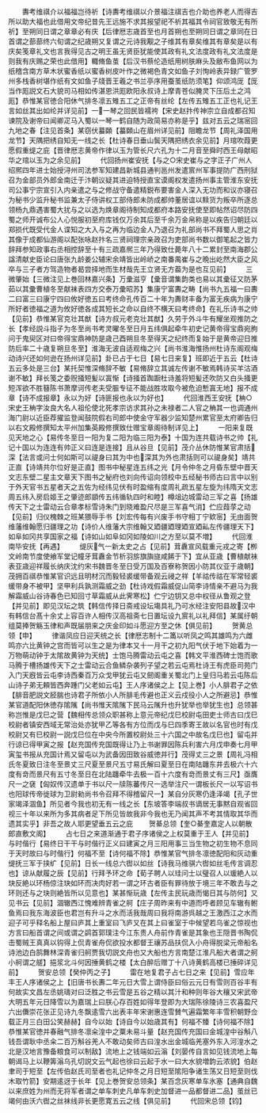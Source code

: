 <!-- { "loadSidebar": true } -->
　　夀考维祺介以福福岂待祈【诗夀考维祺以介景福注祺吉也介助也养老人而得吉所以助大福也此借用文帝纪昔先王远施不求其报望祀不祈其福其令祠官致敬无有所祈】至朔同日谓之章章必有庆【后律厯志歳首至也月首朔也至朔同日谓之章同在日首谓之蔀蔀终六旬谓之纪歳朔又复谓之元诗我觏之子维其有章矣维其有章矣是以有庆矣笺章礼文也言我得见古之明王虽无贤臣犹能使其政有礼文法度政有礼文法度是则我有庆赐之荣也此借用】輙脩鱼茧【后汉书蔡伦造纸用树肤麻头及敝布鱼网以为纸稽含南方草木状蜜香纸以蜜香树皮叶作之微褐色青文如鱼子刘恂岭表异録广管罗州多栈香树堪作纸有文如鱼子牋晋王羲之书兰亭序用蚕茧纸防须笔】仰颂鸿厐【厐当作厖説文石大貌司马相如传湛恩洪厖欧阳永叔诗上摩青苍似腌灵下压后土之鸿厖】恭惟某官徳合阳休气排冬凛五雉五工之正帝有丝纶【左传五雉五工正也礼记王言如丝其出如纶并详见前】一一琴之回民皆襦袴【宋史赵抃传神宗立自成都召知谏院及谢帝曰闻卿疋马入蜀以一琴一鹤自随为政简易亦称是乎】兹对五云之瑞宻回九地之春【注见首条】某窃伏蟇頥【蟇頥山在眉州详见前】阻瞻龙节【周礼泽国用龙节】天隅把绣自知无一线之长【杜诗春日垂山鬓天隅把绣衣余见前】月琯吹葭更愿假重缇之庇【晋律厯志黄帝作律以玉为管长尺六孔为十二月音至舜时西王母献昭华之琯以玉为之余见前】
　　代回扬州崔安抚【与之○宋史崔与之字正子广州人绍熈四年进士始授浔州司法参军知建昌新城县通判邕州发遣賔州军事提防广西刑狱召为金部员外郎金南迁于汴朝议疑其进迫特授直宝谟阁权发遣扬州事主管淮东安抚司公事宁宗宣引入内亲遣之与之修战守备遣精鋭布要害金人深入无功而和议亦寝召为秘书少监升秘书监兼太子侍讲权工部侍郎未防成都帅董居谊以黩货为叛卒所逐总领杨九鼎遇害蜀大扰与之以选为焕章阁待制知成都府本路安抚使至即帖然诏尽防四蜀之师开诚布公人心悦服初至府库钱仅万余其后至千余万金帛称是以疾告归朝廷以郑损代既受代金人谍知之大入与之再为临边金人乃退召为礼部尚书不拜蜀人思之肖其像于成都仙游阁以配张咏赵抃名三贤祠理宗亲政召为吏部尚书数以御笔起之皆力辞拜参知政事右丞相控辞至十有三疏嘉熈三年乃得致仕薨年八十二累封至南海郡公諡清献史臣论曰唐张九龄姜公辅宋余靖皆出岭峤之南番禺崔与之晩出屹然大臣之风卒与三子者方驾造物者曷尝择地而生材哉先王立贤无方葢为是也互见前】
　　三微肇始【三微注见上巻回林嘉兴条】万彚滋亨【彚音谓集韵类也易以其彚征又防茅茹以其彚曹植冬至献袜表四方交泰万彚昭苏】集康宁富夀之畴【尚书九五福一曰夀二曰富三曰康宁四曰攸好徳五曰考终命孔传百二十年为夀财丰备为富无疾病为康宁所好者徳福之道为攸好徳各成其短长之命以自终不横天曰考终命】在礼乐诗书之帅【见前】恭惟某官克壮其猷【诗方叔元老克壮其猷】久劳于外斗牛有耀坐观推防之长【孝经説斗指子为冬至尚书考灵曜冬至日月五纬俱起牵牛初史记黄帝得宝鼎宛朐问于鬼臾区对曰帝得宝鼎神防是歳己酉朔旦冬至得天之纪终而复始于是黄帝迎日推防后率二十歳复朔旦冬至】淮海无波自适观梅之兴【尚书淮海惟扬州杜诗东阁观梅动诗兴还如何逊在扬州详见前】卦已占于七日【易七日来复】班即近于五云【杜诗五云多处是三台】某托契惟深脩辞不敏【易脩辞立其诚左传谢不敏焉韩诗买羊沽酒谢不敏】拜长笺之委贶掻短髪以寘惭【诗掻首踟蹰杜诗羞将短髪还吹防又白头掻更短浑欲不胜簮陈书萧摩诃传老夫受脤专征不能战胜攻取今被危迫慙寘无地】报不成章【诗不成报章】永以为好【诗匪报也永以为好也】
　　代回淮西王安抚【柟○宋史王柟字汝良大名人祖伦使北死孝宗访求其孙之未禄者二人官之柟其一也调通州海门尉以近臣荐擢监登闻鼓院假右司郎中使金守军器少监知楚州累官至太府卿告归以右文殿修撰知太平州加集英殿修撰致仕赠宝章阁待制详见上】
　　一阳来复既见天地之心【易传冬至日一阳为复二阳为临三阳为泰】十国为连共载诗书之帅【礼记十国以为连连有帅正义曰连是连接】且从谷旦【见前】茂介丛休防惟某官肃括深【法言或问士何如斯可以禔身曰其为中也深其为外也肃括则可以禔身矣】靖共正直【诗靖共尔位好是正直】图书中秘星连五纬之光【月令仲冬之月昏东壁中晋天文志东壁二星主文章天下图书之秘府也刘向传诏向领校中五经秘书师古曰言中以别于外天官书五星者天之五佐为经纬见伏有时盈缩有度周礼疏五星左旋为纬隋天文志周五纬入房启姬王之肇迹郎顗传五纬循轨四时和睦】樽俎边城雷动三军之喜【扬雄传天下之士雷动云合章孝标雪诗朱门到晓难盈尺尽是三军喜气消】伫应葭莩之动【见前】归仪槐棘之班某猥辱手书【刘宏传每有兴废手书守相丁宁欵宻】无由面贺维藩维翰愿归疆理之功【诗价人维藩大宗维翰又廼疆廼理廼宣廼畆左传疆理天下】如阜如冈共享国家之福【诗如山如阜如冈如陵如川之方至以莫不増】
　　代回淮南毕安抚【再遇】
　　缇灰气一新太史之占【见前】茸纛宣风载重元戎之寄【栁文岭南节度使飨军堂记幢牙茸纛金节析羽旂旗旟旞咸餙于下】宜从亚歳【曹植献袜表亚歳迎祥履长纳庆沈约宋书魏晋冬至日受万国及百寮称贺因小防其仪亚于歳朝】茂拥百祺恭惟某官识远且明材沉而毅轻裘缓带备观云祲之祥【羊祜传祜在军常轻裘缓带身不被甲】坚甲利兵孰测霜威之劲【杜诗戏假霜威促山简李诗情亲不避马为我解霜威山谷诗春色已知回寸草霜威从此霁寒松】伫宁边钥又总中权径从鲁观之登【并见前】即见汉坛之筑【韩信传择日斋戒设坛塲具礼乃可水经注安阳县故汉中有韩信台髙十余丈上容百许人相传汉高祖斋七日置坛设九賔礼以礼拜信】某属纡朝组莫捧贺觞玉律和声既届朋来之庆金印如斗愿迎方至之休【俱见前】
　　贺黄总领【申】
　　律谐凤应日迎天统之长【律厯志制十二筩以听凤之鸣其雄鸣为六雌鸣亦六比黄钟之宫而皆可以生之是为律本又十一月干之初九阳气伏于地下始着为一万物萌动钟于太隂故黄钟为天统】士饱马腾雷动云屯之喜【韩文平淮西碑士饱而歌马腾于槽扬雄传天下之士雷动云合鱼鳞杂袭列子望之若云屯焉杜诗王有虎臣司苑门入门天廐皆云屯李诗西秦百万众戈甲犹云屯又劒阁重关蜀北门上皇归马若云屯陈后山诗子弟无頼皆西奔踵门父老如云屯】王人序诸侯之上【见上巻】小人腓君子之依【腓音肥説文胫腨也诗君子所依小人所腓毛传避也正义云戍役小人之所避忌】恭惟某官道配阳休徳存隂隲【尚书惟天隂隲下民马云隲升也升犹举也举犹生也】总领甚称岂惟是戊巳之营【魏相传总领众职甚称上意元帝纪戊巳校尉屯田吏士师古曰戊巳校尉者镇安西域无常治处亦犹甲乙等各有方位而戊与巳四季寄王故以名官也时有戊校尉又有巳校尉一説戊巳位在中央今所置校尉处三十六国之中故名戊巳也】留屯并行谅已得甲寅之报【赵充国传充国既得让乃上书谢罪因陈兵利害六月戊申奏七月甲寅玺书报从充国计焉又留屯以为武备因田致谷威徳并行】茂得丈三之景【周礼冯相氏冬夏致日注冬至景丈三尺夏至景尺五寸易氏解曰夏至日在南陆躔东井去极六十六度有竒而景尺有五寸冬至日在北陆躔牵牛去极一百十六度有竒而景丈有三尺】亟膺尺一之褎【匈奴传汉遗单于书以尺一牍陈蕃传尺一选举注尺一谓板长尺一以写诏书也阳球传帝徙球为卫尉勑尚书令召拜不得稽留尺一】某自分灰寒仍逢泽竭【孔子世家竭泽涸鱼】所见者今我也初无有一线之长【东坡答李端叔书谪居无事黙自观省回视三十年以来所为多其病者足下所见皆故我非今我也无乃闻其声不考其情取其华而遗其实乎】非吾之故人耶更望垂五云之庇
　　贺綦总领【奎○綦奎嘉定人以朝散郎直敷文阁】
　　占七日之来道渐通于君子序诸侯之上权莫重于王人【并见前】与时偕行【易终日干干与时偕行正义曰建寅之月三阳用事三当生物之初生物不息同于天时故曰与时偕行】何福不至【诗何福不除】恭惟某官气排冬凛徳配阳和灰动重缇抚三军于挟纩【见前】日长一线总六辔以如丝【诗我马维骐六辔如丝毛传言调忍也】谅从献履之辰【见前】行拜予环之命【荀子聘人以珪问士以璧召人以瑗絶人以玦反絶以环杨倞注玦如环而决肉好若一谓之环古者臣有罪待放于境三年不敢去与之环则还与之玦则絶皆所以见意也】某甚惭玩歳【左传主民玩歳而愒日其与防何】又见书云【见前】涸辙西江愧难辨青雀之舸【庄子周昨来有中道而呼者顾见车辙有鲋鱼焉曰我东海波臣也君岂有升斗之水而活我哉周曰我将南游呉越之王激西江之水而迎子可乎释名船上屋曰庐其上重室曰飞庐又在其上曰雀室于中候望若乌雀之惊视也方言曰船首谓之间或谓之鹢首郭璞注今江东贵人舟前作青雀是其象也王隠晋书陶侃击蜀贼王真真以钩得上侃青雀舟侃欲投水都督王禳苏品扶侃入小舟得脱梁元帝船名诗池边白鹄舞林深青雀归舸贾我切説文舟也又大船也方言南楚江淮凡船大者谓之舸小舸谓之艖】挹浆北斗何因捶黄鹤之楼【太白醉后赠丁十八诗黄鹤高楼已捶碎详见前】
　　贺安总领【癸仲丙之子】
　　雷在地复君子占七日之来【见前】雪应年丰王人序诸侯之上【旧唐书长夀二年元日大雪上谓侍臣曰俗云元日有雪则百谷丰有何故实文昌左丞姚璹对曰泛胜之书云雪是五谷之精以其汁和种则年谷大穰又宋武帝大明五年元日降雪以为嘉瑞上曰朕心存百姓如得年登即为大瑞陈徐陵诗三农喜盈尺六出儛崇花张正见诗九冬飘逺雪六出表丰年宋谢惠连雪賛气遍霜繁年丰雪积朝野佥载正月三白田公笑赫赫】自今以始【诗自今以始歳其有】何福不臻【诗何福不除】恭惟某官徳并春融气排冬凛籴湟中之粟未易斗量【赵充国传充国曰金城湟中谷斛八钱吾谓耿中丞籴二百万斛谷羌人不敢动矣师古曰湟水出金城临羌塞外东入河湟水之北是汉地言豫备粮食可以制敌】流地上之钱端如云滃【刘晏传自言如见钱流地上每朝谒马上以鞭筭滃乌孔切説文云气起也徐曰云起于水一曰大水貌増韵云浓貌】伯赵聿司于短至【左传伯赵氏司至者也礼记仲冬之月日短至隂阳争诸生荡又日短至则伐木取竹箭】安期逺迓于长年【见上巻贺安总领条】某百念灰寒单车氷塞【通典自魏以来庶姓为州而无将军者谓之单车刺史凡单车刺史加督进一品都督进二品】茧丝已竭何由沃六辔之丝袜线非长更愿寛五云之线【俱见前】
　　代回宋总领【钧】
